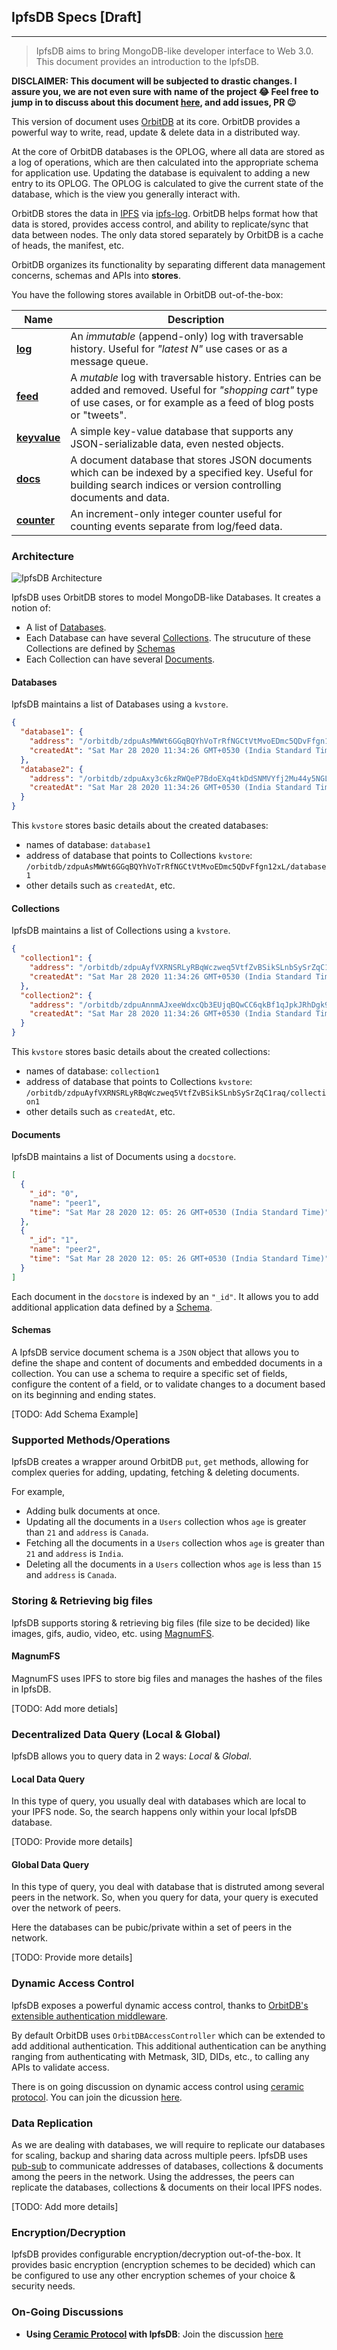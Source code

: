 ## IpfsDB Specs [Draft]

---

> IpfsDB aims to bring MongoDB-like developer interface to Web 3.0. This document provides an introduction to the IpfsDB.

**DISCLAIMER: This document will be subjected to drastic changes. I assure you, we are not even sure with name of the project 😂 Feel free to jump in to discuss about this document [here](https://discord.gg/sFXyza), and add issues, PR 😉**

This version of document uses [OrbitDB](https://github.com/orbitdb/orbit-db) at its core. OrbitDB provides a powerful way to write, read, update & delete data in a distributed way.

At the core of OrbitDB databases is the OPLOG, where all data are stored as a log of operations, which are then calculated into the appropriate schema for application use. Updating the database is equivalent to adding a new entry to its OPLOG. The OPLOG is calculated to give the current state of the database, which is the view you generally interact with.

OrbitDB stores the data in [IPFS](https://ipfs.io) via [ipfs-log](https://github.com/orbitdb/ipfs-log). OrbitDB helps format how that data is stored, provides access control, and ability to replicate/sync that data between nodes. The only data stored separately by OrbitDB is a cache of heads, the manifest, etc.

OrbitDB organizes its functionality by separating different data management concerns, schemas and APIs into **stores**.

You have the following stores available in OrbitDB out-of-the-box:

| Name                                                                                              | Description                                                                                                                                                                     |
| ------------------------------------------------------------------------------------------------- | ------------------------------------------------------------------------------------------------------------------------------------------------------------------------------- |
| **[log](https://github.com/orbitdb/orbit-db/blob/master/API.md#orbitdblognameaddress)**           | An _immutable_ (append-only) log with traversable history. Useful for _"latest N"_ use cases or as a message queue.                                                             |
| **[feed](https://github.com/orbitdb/orbit-db/blob/master/API.md#orbitdbfeednameaddress)**         | A _mutable_ log with traversable history. Entries can be added and removed. Useful for _"shopping cart"_ type of use cases, or for example as a feed of blog posts or "tweets". |
| **[keyvalue](https://github.com/orbitdb/orbit-db/blob/master/API.md#orbitdbkeyvaluenameaddress)** | A simple key-value database that supports any JSON-serializable data, even nested objects.                                                                                      |
| **[docs](https://github.com/orbitdb/orbit-db/blob/master/API.md#orbitdbdocsnameaddress-options)** | A document database that stores JSON documents which can be indexed by a specified key. Useful for building search indices or version controlling documents and data.           |
| **[counter](https://github.com/orbitdb/orbit-db/blob/master/API.md#orbitdbcounternameaddress)**   | An increment-only integer counter useful for counting events separate from log/feed data.                                                                                       |

### Architecture

![IpfsDB Architecture](./assets/Architecture.png)

IpfsDB uses OrbitDB stores to model MongoDB-like Databases. It creates a notion of:

- A list of [Databases](#databases).
- Each Database can have several [Collections](#collections). The strucuture of these Collections are defined by [Schemas](#Schemas)
- Each Collection can have several [Documents](#Documents).

#### Databases

IpfsDB maintains a list of Databases using a `kvstore`.

```json
{
  "database1": {
    "address": "/orbitdb/zdpuAsMWWt6GGqBQYhVoTrRfNGCtVtMvoEDmc5QDvFfgn12xL/database1",
    "createdAt": "Sat Mar 28 2020 11:34:26 GMT+0530 (India Standard Time)"
  },
  "database2": {
    "address": "/orbitdb/zdpuAxy3c6kzRWQeP7BdoEXq4tkDdSNMVYfj2Mu44y5NGLffx/database2",
    "createdAt": "Sat Mar 28 2020 11:34:26 GMT+0530 (India Standard Time)"
  }
}
```

This `kvstore` stores basic details about the created databases:

- names of database: `database1`
- address of database that points to Collections `kvstore`: `/orbitdb/zdpuAsMWWt6GGqBQYhVoTrRfNGCtVtMvoEDmc5QDvFfgn12xL/database1`
- other details such as `createdAt`, etc.

#### Collections

IpfsDB maintains a list of Collections using a `kvstore`.

```json
{
  "collection1": {
    "address": "/orbitdb/zdpuAyfVXRNSRLyRBqWczweq5VtfZvBSikSLnbSySrZqC1raq/collection1",
    "createdAt": "Sat Mar 28 2020 11:34:26 GMT+0530 (India Standard Time)"
  },
  "collection2": {
    "address": "/orbitdb/zdpuAnnmAJxeeWdxcQb3EUjqBQwCC6qkBf1qJpkJRhDgk9TLM/collection2",
    "createdAt": "Sat Mar 28 2020 11:34:26 GMT+0530 (India Standard Time)"
  }
}
```

This `kvstore` stores basic details about the created collections:

- names of database: `collection1`
- address of database that points to Collections `kvstore`: `/orbitdb/zdpuAyfVXRNSRLyRBqWczweq5VtfZvBSikSLnbSySrZqC1raq/collection1`
- other details such as `createdAt`, etc.

#### Documents

IpfsDB maintains a list of Documents using a `docstore`.

```json
[
  {
    "_id": "0",
    "name": "peer1",
    "time": "Sat Mar 28 2020 12: 05: 26 GMT+0530 (India Standard Time)"
  },
  {
    "_id": "1",
    "name": "peer2",
    "time": "Sat Mar 28 2020 12: 05: 26 GMT+0530 (India Standard Time)"
  }
]
```

Each document in the `docstore` is indexed by an `"_id"`. It allows you to add additional application data defined by a [Schema](#Schemas).

#### Schemas

A IpfsDB service document schema is a `JSON` object that allows you to define the shape and content of documents and embedded documents in a collection. You can use a schema to require a specific set of fields, configure the content of a field, or to validate changes to a document based on its beginning and ending states.

[TODO: Add Schema Example]

### Supported Methods/Operations

IpfsDB creates a wrapper around OrbitDB `put`, `get` methods, allowing for complex queries for adding, updating, fetching & deleting documents.

For example,

- Adding bulk documents at once.
- Updating all the documents in a `Users` collection whos `age` is greater than `21` and `address` is `Canada`.
- Fetching all the documents in a `Users` collection whos `age` is greater than `21` and `address` is `India`.
- Deleting all the documents in a `Users` collection whos `age` is less than `15` and `address` is `Canada`.

### Storing & Retrieving big files

IpfsDB supports storing & retrieving big files (file size to be decided) like images, gifs, audio, video, etc. using [MagnumFS](#magnumfs).

#### MagnumFS

MagnumFS uses IPFS to store big files and manages the hashes of the files in IpfsDB.

[TODO: Add more detials]

### Decentralized Data Query (Local & Global)

IpfsDB allows you to query data in 2 ways: _Local_ & _Global_.

#### Local Data Query

In this type of query, you usually deal with databases which are local to your IPFS node. So, the search happens only within your local IpfsDB database.

[TODO: Provide more details]

#### Global Data Query

In this type of query, you deal with database that is distruted among several peers in the network. So, when you query for data, your query is executed over the network of peers.

Here the databases can be pubic/private within a set of peers in the network.

[TODO: Provide more details]

### Dynamic Access Control

IpfsDB exposes a powerful dynamic access control, thanks to [OrbitDB's extensible authentication middleware](https://github.com/orbitdb/orbit-db-access-controllers#creating-a-custom-access-controller).

By default OrbitDB uses `OrbitDBAccessController` which can be extended to add additional authentication. This additional authentication can be anything ranging from authenticating with Metmask, 3ID, DIDs, etc., to calling any APIs to validate access.

There is on going discussion on dynamic access control using [ceramic protocol](https://www.ceramic.network/). You can join the dicussion [here](https://discord.gg/cXyREx).

### Data Replication

As we are dealing with databases, we will require to replicate our databases for scaling, backup and sharing data across multiple peers. IpfsDB uses [pub-sub](https://github.com/ipfs/interface-js-ipfs-core) to communicate addresses of databases, collections & documents among the peers in the network. Using the addresses, the peers can replicate the databases, collections & documents on their local IPFS nodes.

[TODO: Add more details]

### Encryption/Decryption

IpfsDB provides configurable encryption/decryption out-of-the-box. It provides basic encryption (encryption schemes to be decided) which can be configured to use any other encryption schemes of your choice & security needs.

### On-Going Discussions

- **Using [Ceramic Protocol](https://www.ceramic.network/) with IpfsDB**: Join the discussion [here](https://discord.gg/cXyREx)
